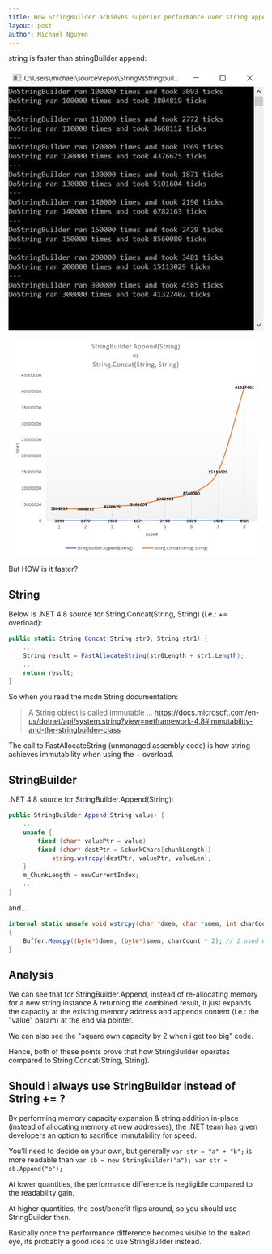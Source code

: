 ```yaml
---
title: How StringBuilder achieves superior performance over string appending
layout: post
author: Michael Nguyen
---
```

string is faster than stringBuilder append:

![alt text](https://github.com/vitawebsitedesign/blog/blob/master/assets/string-vs-stringbuilder-benchmark-summary.jpg "Benchmark (summary)")

![alt text](https://github.com/vitawebsitedesign/blog/blob/master/assets/string-vs-stringbuilder-benchmark-chart.jpg "Benchmark (difference)")

But HOW is it faster?

## String
Below is .NET 4.8 source for String.Concat(String, String) (i.e.: += overload):

```c#
public static String Concat(String str0, String str1) {
	...
	String result = FastAllocateString(str0Length + str1.Length);
	...
	return result;
}
```

So when you read the msdn String documentation:

> A String object is called immutable ...
https://docs.microsoft.com/en-us/dotnet/api/system.string?view=netframework-4.8#immutability-and-the-stringbuilder-class

The call to FastAllocateString (unmanaged assembly code) is how string achieves immutability when using the + overload.

## StringBuilder
.NET 4.8 source for StringBuilder.Append(String):

```c#
public StringBuilder Append(String value) {
	...
	unsafe {
		fixed (char* valuePtr = value)
		fixed (char* destPtr = &chunkChars[chunkLength])
			string.wstrcpy(destPtr, valuePtr, valueLen);
	}
	m_ChunkLength = newCurrentIndex;
	...
}
```

and...

```c#
internal static unsafe void wstrcpy(char *dmem, char *smem, int charCount)
{
	Buffer.Memcpy((byte*)dmem, (byte*)smem, charCount * 2); // 2 used everywhere instead of sizeof(char)
}
```

## Analysis

We can see that for StringBuilder.Append, instead of re-allocating memory for a new string instance & returning the combined result, it just expands the capacity at the existing memory address and appends content (i.e.: the "value" param) at the end via pointer.

We can also see the "square own capacity by 2 when i get too big" code.

Hence, both of these points prove that how StringBuilder operates compared to String.Concat(String, String).

## Should i always use StringBuilder instead of String += ?
By performing memory capacity expansion & string addition in-place (instead of allocating memory at new addresses), the .NET team has given developers an option to sacrifice immutability for speed.

You'll need to decide on your own, but generally `var str = "a" + "b";` is more readable than `var sb = new StringBuilder("a"); var str = sb.Append("b");`

At lower quantities, the performance difference is negligible compared to the readability gain.

At higher quantities, the cost/benefit flips around, so you should use StringBuilder then.

Basically once the performance difference becomes visible to the naked eye, its probably a good idea to use StringBuilder instead.
